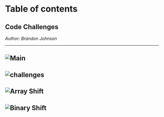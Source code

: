 
# Table of contents

## Code Challenges
*Author: Brandon Johnson*

---
![Main](https://github.com/SplinterCel3000/data-structures-and-algorithms)
---
![challenges](https://github.com/SplinterCel3000/data-structures-and-algorithms/tree/master/challenges)
---
![Array Shift](https://github.com/SplinterCel3000/data-structures-and-algorithms/tree/master/challenges/ArraryShift)
---
![Binary Shift](https://github.com/SplinterCel3000/data-structures-and-algorithms/tree/master/challenges/ArrayBinaryShift/BinarySearch)
---
